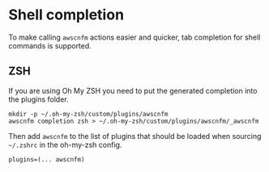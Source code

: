 # Shell completion

To make calling `awscnfm` actions easier and quicker, tab completion for shell commands is supported.

## ZSH

If you are using Oh My ZSH you need to put the generated completion into the
plugins folder.

```nohighlight
mkdir -p ~/.oh-my-zsh/custom/plugins/awscnfm
awscnfm completion zsh > ~/.oh-my-zsh/custom/plugins/awscnfm/_awscnfm
```

Then add `awscnfm` to the list of plugins that should be loaded when sourcing
`~/.zshrc` in the oh-my-zsh config.

```nohighlight
plugins=(... awscnfm)
```

